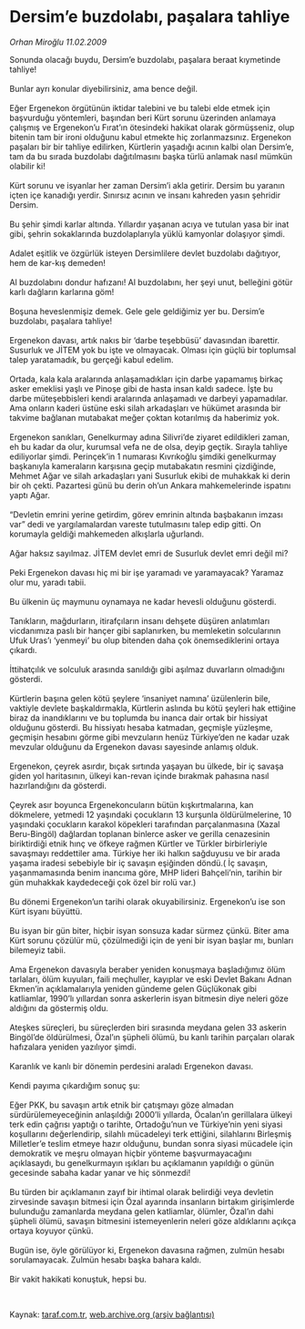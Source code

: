 # Dersim’e buzdolabı, paşalara tahliye

*Orhan Miroğlu 11.02.2009*

<div class="taraf_structure_2col_1zq">
<div class="margen_n">



 <p>Sonunda olacağı buydu, Dersim’e buzdolabı, paşalara beraat kıymetinde tahliye! <br/><br/>Bunlar ayrı konular diyebilirsiniz, ama bence değil. <br/><br/>Eğer Ergenekon örgütünün iktidar talebini ve bu talebi elde etmek için başvurduğu yöntemleri, başından beri Kürt sorunu üzerinden anlamaya çalışmış ve Ergenekon’u Fırat’ın ötesindeki hakikat olarak görmüşseniz, olup bitenin tam bir ironi olduğunu kabul etmekte hiç zorlanmazsınız. Ergenekon paşaları bir bir tahliye edilirken, Kürtlerin yaşadığı acının kalbi olan Dersim’e, tam da bu sırada buzdolabı dağıtılmasını başka türlü anlamak nasıl mümkün olabilir ki! <br/><br/>Kürt sorunu ve isyanlar her zaman Dersim’i akla getirir. Dersim bu yaranın içten içe kanadığı yerdir. Sınırsız acının ve insanı kahreden yasın şehridir Dersim. <br/><br/>Bu şehir şimdi karlar altında. Yıllardır yaşanan acıya ve tutulan yasa bir inat gibi, şehrin sokaklarında buzdolaplarıyla yüklü kamyonlar dolaşıyor şimdi. <br/><br/>Adalet eşitlik ve özgürlük isteyen Dersimlilere devlet buzdolabı dağıtıyor, hem de kar-kış demeden! <br/><br/>Al buzdolabını dondur hafızanı! Al buzdolabını, her şeyi unut, belleğini götür karlı dağların karlarına göm! <br/><br/>Boşuna heveslenmişiz demek. Gele gele geldiğimiz yer bu. Dersim’e buzdolabı, paşalara tahliye! <br/><br/>Ergenekon davası, artık nakıs bir ‘darbe teşebbüsü’ davasından ibarettir. Susurluk ve JİTEM yok bu işte ve olmayacak. Olması için güçlü bir toplumsal talep yaratamadık, bu gerçeği kabul edelim. <br/><br/>Ortada, kala kala aralarında anlaşamadıkları için darbe yapamamış birkaç asker emeklisi yaşlı ve Pinoşe gibi de hasta insan kaldı sadece. İşte bu darbe müteşebbisleri kendi aralarında anlaşamadı ve darbeyi yapamadılar. Ama onların kaderi üstüne eski silah arkadaşları ve hükümet arasında bir takvime bağlanan mutabakat meğer çoktan kotarılmış da haberimiz yok. <br/><br/>Ergenekon sanıkları, Genelkurmay adına Silivri’de ziyaret edildikleri zaman, eh bu kadar da olur, kurumsal vefa ne de olsa, deyip geçtik. Sırayla tahliye ediliyorlar şimdi. Perinçek’in 1 numarası Kıvrıkoğlu şimdiki genelkurmay başkanıyla kameraların karşısına geçip mutabakatın resmini çizdiğinde, Mehmet Ağar ve silah arkadaşları yani Susurluk ekibi de muhakkak ki derin bir oh çekti. Pazartesi günü bu derin oh’un Ankara mahkemelerinde ispatını yaptı Ağar. <br/><br/>“Devletin emrini yerine getirdim, görev emrinin altında başbakanın imzası var” dedi ve yargılamalardan vareste tutulmasını talep edip gitti. On korumayla geldiği mahkemeden alkışlarla uğurlandı. <br/><br/>Ağar haksız sayılmaz. JİTEM devlet emri de Susurluk devlet emri değil mi? <br/><br/>Peki Ergenekon davası hiç mi bir işe yaramadı ve yaramayacak? Yaramaz olur mu, yaradı tabii. <br/><br/>Bu ülkenin üç maymunu oynamaya ne kadar hevesli olduğunu gösterdi. <br/><br/>Tanıkların, mağdurların, itirafçıların insanı dehşete düşüren anlatımları vicdanımıza paslı bir hançer gibi saplanırken, bu memleketin solcularının Ufuk Uras’ı ‘yenmeyi’ bu olup bitenden daha çok önemsediklerini ortaya çıkardı. <br/><br/>İttihatçılık ve solculuk arasında sanıldığı gibi aşılmaz duvarların olmadığını gösterdi. <br/><br/>Kürtlerin başına gelen kötü şeylere ‘insaniyet namına’ üzülenlerin bile, vaktiyle devlete başkaldırmakla, Kürtlerin aslında bu kötü şeyleri hak ettiğine biraz da inandıklarını ve bu toplumda bu inanca dair ortak bir hissiyat olduğunu gösterdi. Bu hissiyatı hesaba katmadan, geçmişle yüzleşme, geçmişin hesabını görme gibi mevzuların henüz Türkiye’den ne kadar uzak mevzular olduğunu da Ergenekon davası sayesinde anlamış olduk. <br/><br/>Ergenekon, çeyrek asırdır, bıçak sırtında yaşayan bu ülkede, bir iç savaşa giden yol haritasının, ülkeyi kan-revan içinde bırakmak pahasına nasıl hazırlandığını da gösterdi. <br/><br/>Çeyrek asır boyunca Ergenekoncuların bütün kışkırtmalarına, kan dökmelere, yetmedi 12 yaşındaki çocukların 13 kurşunla öldürülmelerine, 10 yaşındaki çocukların karakol köpekleri tarafından parçalanmasına (Xazal Beru-Bingöl) dağlardan toplanan binlerce asker ve gerilla cenazesinin biriktirdiği etnik hınç ve öfkeye rağmen Kürtler ve Türkler birbirleriyle savaşmayı reddettiler ama. Türkiye her iki halkın sağduyusu ve bir arada yaşama iradesi sebebiyle bir iç savaşın eşiğinden döndü.( İç savaşın, yaşanmamasında benim inancıma göre, MHP lideri Bahçeli’nin, tarihin bir gün muhakkak kaydedeceği çok özel bir rolü var.) <br/><br/>Bu dönemi Ergenekon’un tarihi olarak okuyabilirsiniz. Ergenekon’u ise son Kürt isyanı büyüttü. <br/><br/>Bu isyan bir gün biter, hiçbir isyan sonsuza kadar sürmez çünkü. Biter ama Kürt sorunu çözülür mü, çözülmediği için de yeni bir isyan başlar mı, bunları bilemeyiz tabii. <br/><br/>Ama Ergenekon davasıyla beraber yeniden konuşmaya başladığımız ölüm tarlaları, ölüm kuyuları, faili meçhuller, kayıplar ve eski Devlet Bakanı Adnan Ekmen’in açıklamalarıyla yeniden gündeme gelen Güçlükonak gibi katliamlar, 1990’lı yıllardan sonra askerlerin isyan bitmesin diye neleri göze aldığını da göstermiş oldu. <br/><br/>Ateşkes süreçleri, bu süreçlerden biri sırasında meydana gelen 33 askerin Bingöl’de öldürülmesi, Özal’ın şüpheli ölümü, bu kanlı tarihin parçaları olarak hafızalara yeniden yazılıyor şimdi. <br/><br/>Karanlık ve kanlı bir dönemin perdesini araladı Ergenekon davası. <br/><br/>Kendi payıma çıkardığım sonuç şu: <br/><br/>Eğer PKK, bu savaşın artık etnik bir çatışmayı göze almadan sürdürülemeyeceğinin anlaşıldığı 2000’li yıllarda, Öcalan’ın gerillalara ülkeyi terk edin çağrısı yaptığı o tarihte, Ortadoğu’nun ve Türkiye’nin yeni siyasi koşullarını değerlendirip, silahlı mücadeleyi terk ettiğini, silahlarını Birleşmiş Milletler’e teslim etmeye hazır olduğunu, bundan sonra siyasi mücadele için demokratik ve meşru olmayan hiçbir yönteme başvurmayacağını açıklasaydı, bu genelkurmayın ışıkları bu açıklamanın yapıldığı o günün gecesinde sabaha kadar yanar ve hiç sönmezdi! <br/><br/>Bu türden bir açıklamanın zayıf bir ihtimal olarak belirdiği veya devletin zirvesinde savaşın bitmesi için Özal ayarında insanların birtakım girişimlerde bulunduğu zamanlarda meydana gelen katliamlar, ölümler, Özal’ın dahi şüpheli ölümü, savaşın bitmesini istemeyenlerin neleri göze aldıklarını açıkça ortaya koyuyor çünkü. <br/><br/>Bugün ise, öyle görülüyor ki, Ergenekon davasına rağmen, zulmün hesabı sorulamayacak. Zulmün hesabı başka bahara kaldı. <br/><br/>Bir vakit hakikati konuştuk, hepsi bu.</p>

<br/>


<div id="taraf_not">
</div>

</div>


</div>

Kaynak: [taraf.com.tr](http://www.taraf.com.tr:80/makale/3974.htm), [web.archive.org (arşiv bağlantısı)](http://web.archive.org/web/20090521202748/http://www.taraf.com.tr:80/makale/3974.htm)
